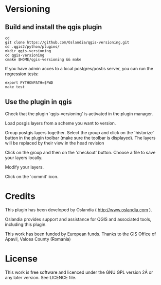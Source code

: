 Versioning
==========

Build and install the qgis plugin
---------------------------------

    cd
    git clone https://github.com/Oslandia/qgis-versioning.git
    cd .qgis2/python/plugins/ 
    mkdir qgis-versioning
    cd qgis-versioning
    cmake $HOME/qgis-versioning && make

If you have admin acces to a local postgres/postis server, you can run the regression tests:
    
    export PYTHONPATH=$PWD
    make test

Use the plugin in qgis
----------------------

Check that the plugin 'qgis-versioning' is activated in the plugin manager.

Load posgis layers from a scheme you want to version.

Group postgis layers together. Select the group and click on the 'historize' button in the plugin toolbar (make sure the toolbar is displayed). The layers will be replaced by their view in the head revision

Click on the group and then on the 'checkout' button. Choose a file to save your layers locally.

Modify your layers.

Click on the 'commit' icon.

Credits
=======

This plugin has been developed by Oslandia ( http://www.oslandia.com ).

Oslandia provides support and assistance for QGIS and associated tools, including this plugin.

This work has been funded by European funds.
Thanks to the GIS Office of Apavil, Valcea County (Romania)

License
=======

This work is free software and licenced under the GNU GPL version 2Â or any later version.
See LICENCE file.
